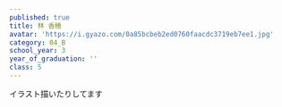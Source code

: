 ```yaml
---
published: true
title: 林 香穂
avatar: 'https://i.gyazo.com/0a85bcbeb2ed0760faacdc3719eb7ee1.jpg'
category: 04_B
school_year: 3
year_of_graduation: ''
class: 5
---
```

イラスト描いたりしてます
